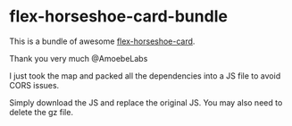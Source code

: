 # flex-horseshoe-card-bundle

This is a bundle of awesome [flex-horseshoe-card](https://github.com/AmoebeLabs/flex-horseshoe-card).

Thank you very much @AmoebeLabs

I just took the map and packed all the dependencies into a JS file to avoid CORS issues.

Simply download the JS and replace the original JS. You may also need to delete the gz file.
